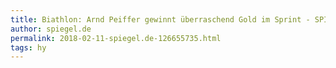 ```yaml
---
title: Biathlon: Arnd Peiffer gewinnt überraschend Gold im Sprint - SPIEGEL ONLINE - Sport
author: spiegel.de
permalink: 2018-02-11-spiegel.de-126655735.html
tags: hy
---
```


